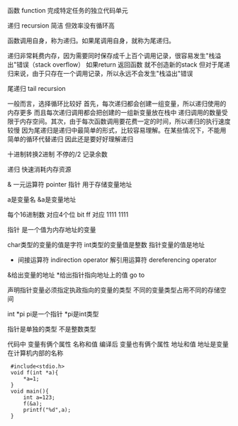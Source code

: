 函数 function
完成特定任务的独立代码单元

递归
recursion
简洁 但效率没有循环高

函数调用自身，称为递归。如果尾调用自身，就称为尾递归。

递归非常耗费内存，因为需要同时保存成千上百个调用记录，很容易发生"栈溢出"错误（stack overflow）
如果return 返回函数 就不创造新的stack
但对于尾递归来说，由于只存在一个调用记录，所以永远不会发生"栈溢出"错误

尾递归
tail recursion

一般而言，选择循环比较好
首先，每次递归都会创建一组变量，所以递归使用的内存更多
而且每次递归调用都会把创建的一组新变量放在栈中
递归调用的数量受限于内存空间。其次，由于每次函数调用要花费一定的时间，所以递归的执行速度较慢
因为尾递归是递归中最简单的形式，比较容易理解。在某些情况下，不能用简单的循环代替递归
因此还是要好好理解递归

十进制转换2进制
不停的/2 记录余数

递归 快速消耗内存资源


&   一元运算符
pointer 指针 用于存储变量地址

a是变量名 &a是变量地址

每个16进制数 对应4个位 bit
ff 对应 1111 1111

指针 是一个值为内存地址的变量

char类型的变量的值是字符
int类型的变量值是整数
指针变量的值是地址

* 间接运算符 indirection operator
解引用运算符 dereferencing operator

&给出变量的地址
*给出指针指向地址上的值 go to

声明指针变量必须指定执政指向的变量的类型
不同的变量类型占用不同的存储空间

int *pi
pi是一个指针 *pi是int类型

指针是单独的类型 不是整数类型

代码中 变量有俩个属性 名称和值
编译后 变量也有俩个属性 地址和值 地址是变量在计算机内部的名称

```
 #include<stdio.h>
 void f(int *a){
     *a=1;
 }
 void main(){
     int a=123;
     f(&a);
     printf("%d",a);
 }
```

